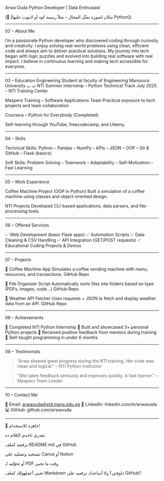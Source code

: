 

Arwa Ouda
Python Developer | Data Enthusiast

(📸 [مكان لصورة تمثّل المجال – مثلاً رسمة كود أو لابتوب عليها Python])


---

02 – About Me

I’m a passionate Python developer who discovered coding through curiosity and creativity.
I enjoy solving real-world problems using clean, efficient code and always aim to deliver practical solutions.
My journey into tech began with logic puzzles and evolved into building real software with real impact.
I believe in continuous learning and making tech accessible for everyone.


---

03 – Education
Engineering Student at faculty of Engineering Mansoura University
ث
ب
NTI Summer Internship – Python Technical Track
July 2025 – NTI Training Center

Maspero Training – Software Applications Team
Practical exposure to tech projects and team collaboration

Coursera – Python for Everybody (Completed)

Self-learning through YouTube, freecodecamp, and Udemy.



---

04 – Skills

Technical Skills:
Python – Pandas – NumPy – APIs – JSON – OOP – Git & GitHub – Flask (basics)

Soft Skills:
Problem Solving – Teamwork – Adaptability – Self-Motivation – Fast Learning


---

05 – Work Experience

Coffee Machine Project (OOP in Python)
Built a simulation of a coffee machine using classes and object-oriented design.

NTI Projects
Developed CLI-based applications, data parsers, and file-processing tools.



---

06 – Offered Services

✅ Web Development (basic Flask apps)
✅ Automation Scripts
✅ Data Cleaning & CSV Handling
✅ API Integration (GET/POST requests)
✅ Educational Coding Projects & Demos


---

07 – Projects

🔹 Coffee Machine App
Simulates a coffee vending machine with menu, resources, and transactions.
GitHub Repo

🔹 File Organizer Script
Automatically sorts files into folders based on type (PDFs, images, code...)
GitHub Repo

🔹 Weather API Fetcher
Uses requests + JSON to fetch and display weather data from an API.
GitHub Repo


---

08 – Achievements

🏅 Completed NTI Python Internship
🏅 Built and showcased 3+ personal Python projects
🏅 Received positive feedback from mentors during training
🏅 Self-taught programming in under 6 months


---

09 – Testimonials

> “Arwa showed great progress during the NTI training. Her code was clean and logical.”
– NTI Python Instructor



> “She takes feedback seriously and improves quickly. A fast learner.”
– Maspero Team Leader




---

10 – Contact Me

📧 Email: arwaouda@std.mans.edu.eg
💼 LinkedIn: linkedin.com/in/arwaouda
💻 GitHub: github.com/arwaouda


---

🎁 جاهزة للاستخدام!

تقدري تاخدي الكلام ده:

ترفعيه كملف README.md في GitHub

تنسخيه وتعمليه على Canva أو Notion

أو تحوّليه لـ PDF وقت ما تحبي


تحبي أعملهولك كملف Markdown دلوقتي؟
ولا أساعدك ترفعيه على GitHub؟
